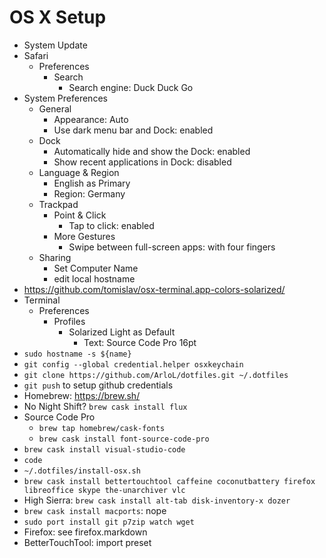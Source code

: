 # OS X Setup

* System Update
* Safari
    * Preferences
        * Search
            * Search engine: Duck Duck Go
* System Preferences
    * General
        * Appearance: Auto
        * Use dark menu bar and Dock: enabled
    * Dock
        * Automatically hide and show the Dock: enabled
        * Show recent applications in Dock: disabled
    * Language & Region
        * English as Primary
        * Region: Germany
    * Trackpad
        * Point & Click
            * Tap to click: enabled
        * More Gestures
            * Swipe between full-screen apps: with four fingers
    * Sharing
        * Set Computer Name
        * edit local hostname
* https://github.com/tomislav/osx-terminal.app-colors-solarized/
* Terminal
    * Preferences
        * Profiles
            * Solarized Light as Default
                * Text: Source Code Pro 16pt
* `sudo hostname -s ${name}`
* `git config --global credential.helper osxkeychain`
* `git clone https://github.com/ArloL/dotfiles.git ~/.dotfiles`
* `git push` to setup github credentials
* Homebrew: https://brew.sh/
* No Night Shift? `brew cask install flux`
* Source Code Pro
    * `brew tap homebrew/cask-fonts`
    * `brew cask install font-source-code-pro`
* `brew cask install visual-studio-code`
* `code`
* `~/.dotfiles/install-osx.sh`
* `brew cask install bettertouchtool caffeine coconutbattery firefox libreoffice skype the-unarchiver vlc`
* High Sierra: `brew cask install alt-tab disk-inventory-x dozer`
* `brew cask install macports`: nope
* `sudo port install git p7zip watch wget`
* Firefox: see firefox.markdown
* BetterTouchTool: import preset
